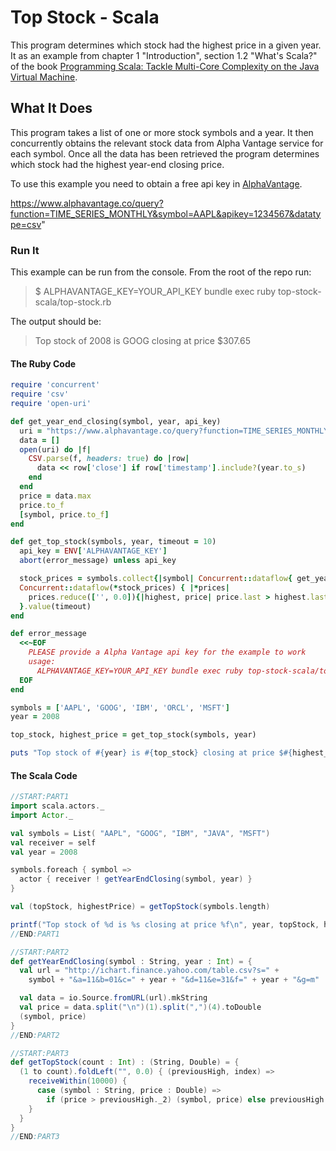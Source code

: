 # Top Stock - Scala

This program determines which stock had the highest price in a given year.
It as an example from chapter 1 "Introduction", section 1.2 "What's Scala?" of the book
[Programming Scala: Tackle Multi-Core Complexity on the Java Virtual Machine](http://pragprog.com/book/vsscala/programming-scala).

## What It Does

This program takes a list of one or more stock symbols and a year. It then concurrently
obtains the relevant stock data from Alpha Vantage service for each symbol. Once all
the data has been retrieved the program determines which stock had the highest year-end
closing price.

To use this example you need to obtain a free api key in [AlphaVantage](https://www.alphavantage.co/support/#api-key).

https://www.alphavantage.co/query?function=TIME_SERIES_MONTHLY&symbol=AAPL&apikey=1234567&datatype=csv"

### Run It

This example can be run from the console. From the root of the repo run:

> $ ALPHAVANTAGE_KEY=YOUR_API_KEY bundle exec ruby top-stock-scala/top-stock.rb

The output should be:

> Top stock of 2008 is GOOG closing at price $307.65

#### The Ruby Code

```ruby
require 'concurrent'
require 'csv'
require 'open-uri'

def get_year_end_closing(symbol, year, api_key)
  uri = "https://www.alphavantage.co/query?function=TIME_SERIES_MONTHLY&symbol=#{symbol}&apikey=#{api_key}&datatype=csv"
  data = []
  open(uri) do |f|
    CSV.parse(f, headers: true) do |row|
      data << row['close'] if row['timestamp'].include?(year.to_s)
    end
  end
  price = data.max
  price.to_f
  [symbol, price.to_f]
end

def get_top_stock(symbols, year, timeout = 10)
  api_key = ENV['ALPHAVANTAGE_KEY']
  abort(error_message) unless api_key

  stock_prices = symbols.collect{|symbol| Concurrent::dataflow{ get_year_end_closing(symbol, year, api_key) }}
  Concurrent::dataflow(*stock_prices) { |*prices|
    prices.reduce(['', 0.0]){|highest, price| price.last > highest.last ? price : highest}
  }.value(timeout)
end

def error_message
  <<~EOF
    PLEASE provide a Alpha Vantage api key for the example to work
    usage:
      ALPHAVANTAGE_KEY=YOUR_API_KEY bundle exec ruby top-stock-scala/top-stock.rb
  EOF
end

symbols = ['AAPL', 'GOOG', 'IBM', 'ORCL', 'MSFT']
year = 2008

top_stock, highest_price = get_top_stock(symbols, year)

puts "Top stock of #{year} is #{top_stock} closing at price $#{highest_price}"
```

#### The Scala Code

```scala
//START:PART1
import scala.actors._
import Actor._

val symbols = List( "AAPL", "GOOG", "IBM", "JAVA", "MSFT")
val receiver = self
val year = 2008

symbols.foreach { symbol =>
  actor { receiver ! getYearEndClosing(symbol, year) }
}

val (topStock, highestPrice) = getTopStock(symbols.length)

printf("Top stock of %d is %s closing at price %f\n", year, topStock, highestPrice)
//END:PART1

//START:PART2
def getYearEndClosing(symbol : String, year : Int) = {
  val url = "http://ichart.finance.yahoo.com/table.csv?s=" +
    symbol + "&a=11&b=01&c=" + year + "&d=11&e=31&f=" + year + "&g=m"

  val data = io.Source.fromURL(url).mkString
  val price = data.split("\n")(1).split(",")(4).toDouble
  (symbol, price)
}
//END:PART2

//START:PART3
def getTopStock(count : Int) : (String, Double) = {
  (1 to count).foldLeft("", 0.0) { (previousHigh, index) =>
    receiveWithin(10000) {
      case (symbol : String, price : Double) =>
        if (price > previousHigh._2) (symbol, price) else previousHigh
    }
  }
}
//END:PART3
```
